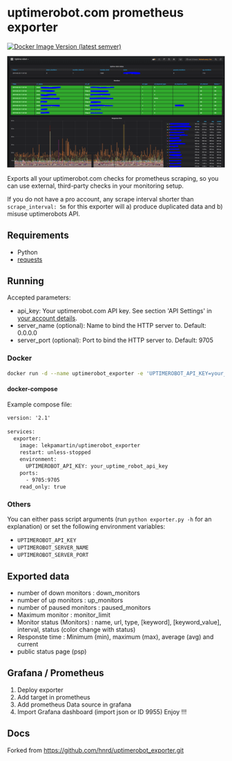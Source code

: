 # uptimerobot.com prometheus exporter 

[![Docker Image Version (latest semver)](https://img.shields.io/docker/v/lekpamartin/uptimerobot_exporter)](https://hub.docker.com/r/lekpamartin/uptimerobot_exporter/tags)

![Grafana Dashboard](dashboards/dashboard.PNG?raw=true "Grafana Dashboard")

Exports all your uptimerobot.com checks for prometheus scraping,
so you can use external, third-party checks in your monitoring setup.

If you do not have a pro account, any scrape interval shorter than
`scrape_interval: 5m` for this exporter will a) produce duplicated data
and b) misuse uptimerobots API.

## Requirements

* Python
* [requests](http://www.python-requests.org/en/master/)

## Running

Accepted parameters:

* api_key: Your uptimerobot.com API key. See section 'API Settings' in [your account details](https://uptimerobot.com/dashboard#mySettings).
* server_name (optional): Name to bind the HTTP server to. Default: 0.0.0.0
* server_port (optional): Port to bind the HTTP server to. Default: 9705

### Docker

```bash
docker run -d --name uptimerobot_exporter -e 'UPTIMEROBOT_API_KEY=your_uptime_robot_api_key' -p 9705:9705 --read-only lekpamartin/uptimerobot_exporter
```

#### docker-compose

Example compose file:

    version: '2.1'
    
    services:
      exporter:
        image: lekpamartin/uptimerobot_exporter
        restart: unless-stopped
        environment:
          UPTIMEROBOT_API_KEY: your_uptime_robot_api_key
        ports:
          - 9705:9705
        read_only: true

### Others
You can either pass script arguments (run `python exporter.py -h` for an explanation)
or set the following environment variables:

* `UPTIMEROBOT_API_KEY`
* `UPTIMEROBOT_SERVER_NAME`
* `UPTIMEROBOT_SERVER_PORT`

## Exported data
* number of down monitors : down_monitors
* number of up monitors : up_monitors
* number of paused monitors : paused_monitors
* Maximum monitor : monitor_limit
* Monitor status (Monitors) : name, url, type, [keyword], [keyword_value], interval, status (color change with status)
* Responste time : Minimum (min), maximum (max), average (avg) and current
* public status page (psp)

## Grafana / Prometheus
1. Deploy exporter
2. Add target in prometheus
3. Add prometheus Data source in grafana
4. Import Grafana dashboard (import json or ID 9955)
Enjoy !!!

## Docs
Forked from https://github.com/hnrd/uptimerobot_exporter.git
